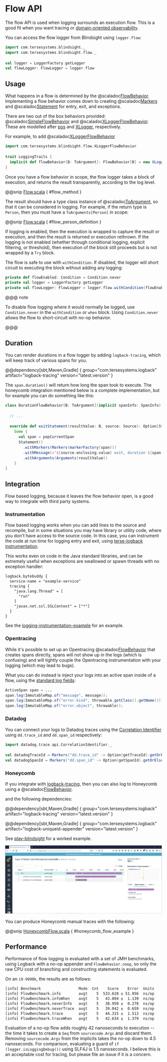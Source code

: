 # Flow API

The flow API is used when logging surrounds an execution flow.  This is a good fit when you want tracing or [domain-oriented observability](https://martinfowler.com/articles/domain-oriented-observability.html).
 
You can access the flow logger from Blindsight using `logger.flow`:

```scala
import com.tersesystems.blindsight._
import com.tersesystems.blindsight.flow._

val logger = LoggerFactory.getLogger
val flowLogger: FlowLogger = logger.flow
```

## Usage

What happens in a flow is determined by the @scaladoc[FlowBehavior](com.tersesystems.blindsight.flow.FlowBehavior).  Implementing a flow behavior comes down to creating @scaladoc[Markers](com.tersesystems.blindsight.Markers) and @scaladoc[Statement](com.tersesystems.blindsight.api.Statement) for entry, exit, and exceptions.

There are two out of the box behaviors provided: @scaladoc[SimpleFlowBehavior](com.tersesystems.blindsight.flow.SimpleFlowBehavior) and @scaladoc[XLoggerFlowBehavior](com.tersesystems.blindsight.flow.XLoggerFlowBehavior).  These are modelled after [pos](https://github.com/JohnReedLOL/pos) and [XLogger](http://www.slf4j.org/extensions.html#extended_logger), respectively.

For example, to add @scaladoc[XLoggerFlowBehavior](com.tersesystems.blindsight.flow.XLoggerFlowBehavior)

```scala
import com.tersesystems.blindsight.flow.XLoggerFlowBehavior

trait LoggingTraits {
  implicit def flowBehavior[B: ToArgument]: FlowBehavior[B] = new XLoggerFlowBehavior()
}
```

Once you have a flow behavior in scope, the flow logger takes a block of execution, and returns the result transparently, according to the log level.

@@snip [Flow.scala](../../../test/scala/example/flow/SimpleFlow.scala) { #flow_method }

The result should have a type class instance of @scaladoc[ToArgument](com.tersesystems.blindsight.ToArgument), so that it can be considered in logging.  For example, if the return type is `Person`, then you must have a `ToArguments[Person]` in scope:

@@snip [Flow.scala](../../../test/scala/example/flow/SimpleFlow.scala) { #flow_person_definition }

If logging is enabled, then the execution is wrapped to capture the result or execution, and then the result is returned or execution rethrown.  If the logging is not enabled (whether through conditional logging, explicit filtering, or threshold), then execution of the block still proceeds but is not wrapped by a `Try` block.

The flow is safe to use with `withCondition`.  If disabled, the logger will short circuit to executing the block without adding any logging:

```scala
private def flowEnabled: Condition = Condition.never
private val logger = LoggerFactory.getLogger
private val flowLogger: FlowLogger = logger.flow.withCondition(flowEnabled)
```

@@@ note

To disable flow logging where it would normally be logged, use `Condition.never` in the `withCondition` or `when` block.  Using `Condition.never` allows the flow to short-circuit with no-op behavior.

@@@  

## Duration

You can render durations in a flow logger by adding `logback-tracing`, which will keep track of various spans for you.

@@dependency[sbt,Maven,Gradle] {
  group="com.tersesystems.logback"
  artifact="logback-tracing"
  version="latest.version"
}

The `span.duration()` will return how long the span took to execute.  The honeycomb integration mentioned below is a complete implementation, but for example you can do something like this:

```scala
class DurationFlowBehavior[B: ToArgument](implicit spanInfo: SpanInfo) extends FlowBehavior[B] {

  // ...

  override def exitStatement(resultValue: B, source: Source): Option[Statement] =
    Some {
      val span = popCurrentSpan
      Statement()
        .withMarkers(Markers(markerFactory(span)))
        .withMessage(s"${source.enclosing.value} exit, duration ${span.duration()}")
        .withArguments(Arguments(resultValue))
    }
}
```

## Integration

Flow based logging, because it leaves the flow behavior open, is a good way to integrate with third party systems.

### Instrumentation

Flow based logging works when you can add lines to the source and recompile, but in some situations you may have library or utility code, where you don't have access to the source code.  In this case, you can instrument the code at run time for logging entry and exit, using [terse-logback instrumentation](https://tersesystems.github.io/terse-logback/guide/instrumentation/).

This works even on code in the Java standard libraries, and can be extremely useful when exceptions are swallowed or spawn threads with no exception handler:

```
logback.bytebuddy {
  service-name = "example-service"
  tracing {
    "java.lang.Thread" = [
      "run"
    ]
    "javax.net.ssl.SSLContext" = ["*"]
  }
}
```

See the [logging-instrumentation-example](https://github.com/tersesystems/logging-instrumentation-example) for an example.

### Opentracing

While it's possible to set up an Opentracing  @scaladoc[FlowBehavior](com.tersesystems.blindsight.flow.FlowBehavior) that creates spans directly, spans will not show up in the logs (which is confusing) and will tightly couple the Opentracing instrumentation with your logging (which may lead to bugs).
  
What you can do instead is inject your logs into an active span inside of a flow, using the [standard log fields](https://github.com/opentracing/specification/blob/master/semantic_conventions.md#log-fields-table):

```java
ActiveSpan span = ...
span.log(ImmutableMap.of("message", message));
span.log(ImmutableMap.of("error.kind", throwable.getClass().getName()));
span.log(ImmutableMap.of("error.object", throwable));
```

### Datadog

You can connect your logs to Datadog traces using the [Correlation Identifier](https://docs.datadoghq.com/tracing/connect_logs_and_traces/java/?tab=slf4jlogback#manual-trace-id-injection) using `dd.trace_id` and `dd.span_id` respectively:

```scala
import datadog.trace.api.CorrelationIdentifier._

val datadogTraceId = Markers("dd.trace_id" -> Option(getTraceId).getOrElse("0"))
val datadogSpanId = Markers("dd.span_id" -> Option(getSpanId).getOrElse("0"))
```

### Honeycomb

If you integrate with [logback-tracing](https://tersesystems.github.io/terse-logback/guide/tracing/), then you can also log to Honeycomb using a @scaladoc[FlowBehavior](com.tersesystems.blindsight.flow.FlowBehavior). 

and the following dependencies:

@@dependency[sbt,Maven,Gradle] {
  group="com.tersesystems.logback"
  artifact="logback-tracing"
  version="latest.version"
}

@@dependency[sbt,Maven,Gradle] {
  group="com.tersesystems.logback"
  artifact="logback-uniqueid-appender"
  version="latest.version"
}

See [play-blindsight](https://github.com/tersesystems/play-blindsight) for a worked example.

![trace.png](trace.png)

You can produce Honeycomb manual traces with the following:

@@snip [HoneycombFlow.scala](../../../test/scala/example/flow/HoneycombFlow.scala) { #honeycomb_flow_example }

## Performance

Performance of flow logging is evaluated with a set of JMH benchmarks, using Logback with a no-op appender and `FlowBehavior.noop`, so only the raw CPU cost of branching and constructing statements is evaluated.

On an `i9-9990k`, the results are as follows:

```
[info] Benchmark                 Mode  Cnt    Score    Error  Units
[info] FlowBenchmark.info        avgt    5  533.628 ± 51.956  ns/op
[info] FlowBenchmark.infoWhen    avgt    5   43.804 ±  1.139  ns/op
[info] FlowBenchmark.neverInfo   avgt    5   38.950 ±  0.278  ns/op
[info] FlowBenchmark.neverTrace  avgt    5   39.042 ±  0.659  ns/op
[info] FlowBenchmark.trace       avgt    5   44.315 ±  1.513  ns/op
[info] FlowBenchmark.traceWhen   avgt    5   42.634 ±  1.379  ns/op
```

Evaluation of a no-op flow adds roughly 42 nanoseconds to execution -- the time it takes to create a `Seq` from `sourcecode.Args` and discard them.  Removing `sourcecode.Args` from the implicits takes the no-op down to 4.5 nanoseconds.  For comparison, evaluating a guard of `if (logger.isLoggingDebug())` using SLF4J is 1.5 nanoseconds.  I believe this is an acceptable cost for tracing, but please file an issue if it is a concern.
